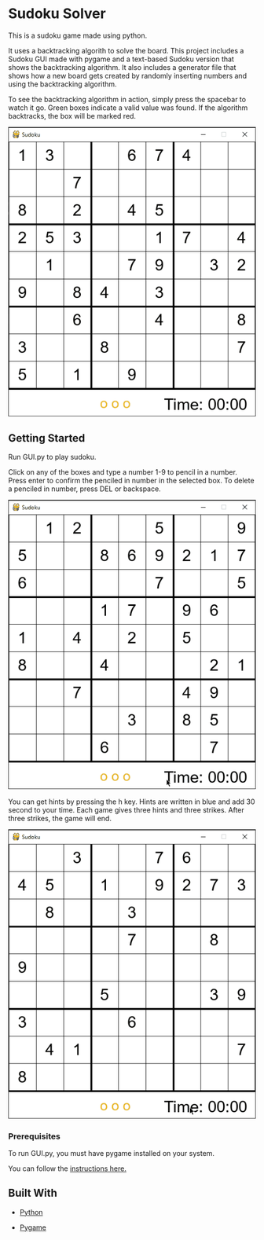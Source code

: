# Sudoku Solver

This is a sudoku game made using python. 

It uses a backtracking algorith to solve the board. This project includes a Sudoku GUI made with pygame and a text-based Sudoku version that shows the backtracking algorithm. It also includes a generator file that shows how a new board gets created by randomly inserting numbers and using the backtracking algorithm.

To see the backtracking algorithm in action, simply press the spacebar to watch it go. Green boxes indicate a valid value was found. If the algorithm backtracks, the box will be marked red.

![solving](img/solve2.gif)


## Getting Started

Run GUI.py to play sudoku.

Click on any of the boxes and type a number 1-9 to pencil in a number. Press enter to confirm the penciled in number in the selected box. To delete a penciled in number, press DEL or backspace. 

![Penciled in](img/pencil.gif)

You can get hints by pressing the h key. Hints are written in blue and add 30 second to your time. Each game gives three hints and three strikes. After three strikes, the game will end.

![Hint](img/hints.gif)


### Prerequisites

To run GUI.py, you must have pygame installed on your system. 

You can follow the [instructions here.](https://www.pygame.org/wiki/GettingStarted)


## Built With

* [Python](https://www.python.org/)

* [Pygame](https://www.pygame.org)

